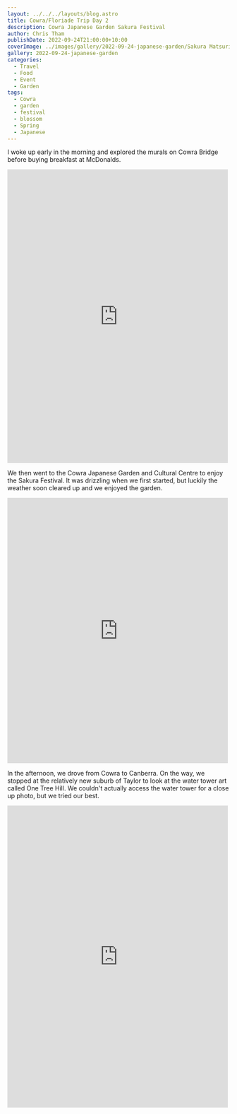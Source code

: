 ```yaml
---
layout: ../../../layouts/blog.astro
title: Cowra/Floriade Trip Day 2
description: Cowra Japanese Garden Sakura Festival
author: Chris Tham
publishDate: 2022-09-24T21:00:00+10:00
coverImage: ../images/gallery/2022-09-24-japanese-garden/Sakura Matsuri (71).jpeg
gallery: 2022-09-24-japanese-garden
categories:
  - Travel
  - Food
  - Event
  - Garden
tags:
  - Cowra
  - garden
  - festival
  - blossom
  - Spring
  - Japanese
---
```


I woke up early in the morning and explored the murals on Cowra Bridge before buying breakfast at McDonalds.

<iframe src="https://www.facebook.com/plugins/post.php?href=https%3A%2F%2Fwww.facebook.com%2Fchris1.tham%2Fposts%2Fpfbid02bNYpWzGGSpnwJdQnWpQpT6rk1idDHR7ia9T2aaEdv8vU27Wwuwm1eSxKsZLD758Xl&show_text=true&width=500" width="500" height="665" style="border:none;overflow:hidden" scrolling="no" frameborder="0" allowfullscreen="true" allow="autoplay; clipboard-write; encrypted-media; picture-in-picture; web-share"></iframe>

We then went to the Cowra Japanese Garden and Cultural Centre to enjoy the Sakura Festival. It was drizzling when we first started, but luckily the weather soon cleared up and we enjoyed the garden.

<iframe src="https://www.facebook.com/plugins/post.php?href=https%3A%2F%2Fwww.facebook.com%2Fchris1.tham%2Fposts%2Fpfbid0qvXVjfPrAAZBftWbnidS6J3rXoj6Nkg2gTzzdQbavifwpuNFPi55P3A4a4cBj5hpl&show_text=true&width=500" width="500" height="601" style="border:none;overflow:hidden" scrolling="no" frameborder="0" allowfullscreen="true" allow="autoplay; clipboard-write; encrypted-media; picture-in-picture; web-share"></iframe>

In the afternoon, we drove from Cowra to Canberra. On the way, we stopped at the
relatively new suburb of Taylor to look at the water tower art called One Tree Hill.
We couldn't actually access the water tower for a close up photo, but we tried our best.

<iframe src="https://www.facebook.com/plugins/post.php?href=https%3A%2F%2Fwww.facebook.com%2Fchris1.tham%2Fposts%2Fpfbid02V94gsPjMP4Hzp4NPck58EMx79wNXDbSZkEZW5hKcoHqvqFG85aC8pF5o6EMMzLFrl&show_text=true&width=500" width="500" height="684" style="border:none;overflow:hidden" scrolling="no" frameborder="0" allowfullscreen="true" allow="autoplay; clipboard-write; encrypted-media; picture-in-picture; web-share"></iframe>

